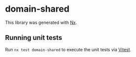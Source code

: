 # domain-shared

This library was generated with [Nx](https://nx.dev).

## Running unit tests

Run `nx test domain-shared` to execute the unit tests via [Vitest](https://vitest.dev/).
